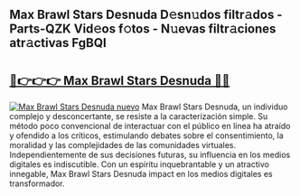 ## Max Brawl Stars Desnuda D𝚎sn𝚞dos filtr𝚊dos - Parts-QZK Vid𝚎os f𝚘tos - N𝚞evas filtr𝚊ciones atr𝚊ctivas FgBQI

# <h2><a href="http://mba9lx3.tromn.icu/?c=Max+Brawl+Stars+Desnuda">🔗👉👉👉 Max Brawl Stars Desnuda 🔗🔗</a></h2>

[![Max Brawl Stars Desnuda nuevo](https://i.imgur.com/pEAQMta.gif)](http://mba9lx3.tromn.icu/?c=Max+Brawl+Stars+Desnuda)
Max Brawl Stars Desnuda, un individuo complejo y desconcertante, se resiste a la caracterización simple. Su método poco convencional de interactuar con el público en línea ha atraído y ofendido a los críticos, estimulando debates sobre el consentimiento, la moralidad y las complejidades de las comunidades virtuales. Independientemente de sus decisiones futuras, su influencia en los medios digitales es indiscutible. Con un espíritu inquebrantable y un atractivo innegable, Max Brawl Stars Desnuda impact en los medios digitales es transformador.
